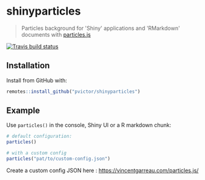 # shinyparticles

> Particles background for 'Shiny' applications and 'RMarkdown' documents with [particles.js](https://github.com/VincentGarreau/particles.js/)

[![Travis build status](https://travis-ci.org/pvictor/shinyparticles.svg?branch=master)](https://travis-ci.org/pvictor/shinyparticles)

## Installation

Install from GitHub with:

``` r
remotes::install_github("pvictor/shinyparticles")
```

## Example

Use `particles()` in the console, Shiny UI or a R markdown chunk:

``` r
# default configuration:
particles()

# with a custom config
particles("pat/to/custom-config.json")
```

Create a custom config JSON here : https://vincentgarreau.com/particles.js/

